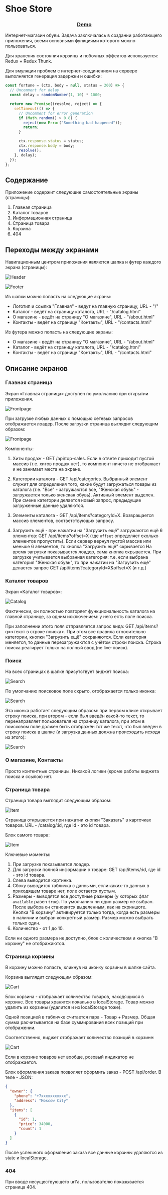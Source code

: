 ﻿# Shoe Store

<h3 align="center"><a href="" target="_blank">Demo</a></h3>

Интернет-магазин обуви. Задача заключалась в создании работающего приложения, всеми основными функциями которого можно пользоваться.

Для хранения состояния корзины и побочных эффектов используется: Redux + Redux Thunk.

Для эмуляции проблем с интернет-соединением на сервере выполняется генерация задержки и ошибки:

```js
const fortune = (ctx, body = null, status = 200) => {
  // Uncomment for delay
  const delay = randomNumber(1, 10) * 1000;

  return new Promise((resolve, reject) => {
    setTimeout(() => {
      // Uncomment for error generation
      if (Math.random() > 0.8) {
        reject(new Error("Something bad happened"));
        return;
      }

      ctx.response.status = status;
      ctx.response.body = body;
      resolve();
    }, delay);
  });
};
```

## Содержание

Приложение содержит следующие самостоятельные экраны (страницы):

1. Главная страница
1. Каталог товаров
1. Информационная страница
1. Страница товара
1. Корзина
1. 404

## Переходы между экранами

Навигационным центром приложения являются шапка и футер каждого экрана (страницы):

![Header](./assets/header-menu.png)

![Footer](./assets/footer-menu.png)

Из шапки можно попасть на следующие экраны:

- Логотип и ссылка "Главная" - ведут на главную страницу, URL - "/"
- Каталог - ведёт на страницу каталога, URL - "/catalog.html"
- О магазине - ведёт на страницу "О магазине", URL - "/about.html"
- Контакты - ведёт на страницу "Контакты", URL - "/contacts.html"

Из футера можно попасть на следующие экраны:

- О магазине - ведёт на страницу "О магазине", URL - "/about.html"
- Каталог - ведёт на страницу каталога, URL - "/catalog.html"
- Контакты - ведёт на страницу "Контакты", URL - "/contacts.html"

## Описание экранов

### Главная страница

Экран «Главная страница» доступен по умолчанию при открытии приложения.

![Frontpage](./assets/index-loading.png)

При загрузке любых данных с помощью сетевых запросов отображается лоадер.
После загрузки страница выглядит следующим образом:

![Frontpage](./assets/index-loaded.png)

Компоненты:

1. Хиты продаж - GET /api/top-sales. Если в ответе приходит пустой массив (т.е. хитов продаж нет), то компонент ничего не отображает и не занимает места на экране.

1. Категории каталога - GET /api/categories. Выбранный элемент служит для определения того, какие будут загружаться товары из каталога (т.е. "Все" - загружаются все, "Женская обувь" - загружается только женская обувь). Активный элемент выделен. При смене категории делается новый запрос, предыдущие загруженные данные удаляются.

1. Элементы каталога - GET /api/items?categoryId=X. Возвращается массив элементов, соответствующих запросу.

1. Загрузить ещё - при нажатии на "Загрузить ещё" загружаются ещё 6 элементов: GET /api/items?offset=X (где `offset` определяет сколько элементов пропустить). Если сервер вернул пустой массив или меньше 6 элементов, то кнопка "Загрузить ещё" скрывается На время загрузки показывается лоадер, сама кнопка скрывается. При загрузке учитывается выбранная категория: т.е. если выбрана категория "Женская обувь", то при нажатии на "Загрузить ещё" делается запрос GET /api/items?categoryId=X&offset=X (и т.д.)

### Каталог товаров

Экран «Каталог товаров»:

![Catalog](./assets/catalog.png)

Фактически, он полностью повторяет функциональность каталога на главной странице, за одним исключением: у него есть поле поиска.

При заполнении этого поля отправляется запрос вида: GET /api/items?q=<текст в строке поиска>. При этом все правила относительно категории, кнопки "Загрузить ещё" сохраняются. Если категория меняется, то данные перезагружаются с учётом строки поиска. Строка поиска реагирует только на полный ввод (не live-поиск).

### Поиск

На всех страницах в шапке присутствует виджет поиска:

![Search](./assets/search-comments.png)

По умолчанию поисковое поле скрыто, отображается только иконка:

![Search](./assets/search-closed.png)

Эта иконка работает следующим образом: при первом клике открывает строку поиска, при втором - если был введён какой-то текст, то перенаправляет пользователя на страницу каталога, при этом в поисковом поле должен быть отображён тот же текст, что был ввёден в строку поиска в шапке (и загрузка данных должна происходить исходя из этого):

![Search](./assets/search-catalog-comments.png)

### О магазине, Контакты

Просто контентные страницы. Никакой логики (кроме работы виджета поиска и ссылок) нет.

### Страница товара

Страница товара выглядит следующим образом:

![Item](./assets/catalog-item.png)

Страница открывается при нажатии кнопки "Заказать" в карточках товаров. URL - /catalog/:id, где id - это id товара.

Блок самого товара:

![Item](./assets/catalog-item-comments.png)

Ключевые моменты:

1. При загрузке показывается лоадер.
1. Для загрузки полной информации о товаре: GET /api/items/:id, где id - это id товара.
1. Слева выводится картинка.
1. Сбоку выводится табличка с данными, если каких-то данных в приходящем товаре нет, поле остается пустым.
1. Размеры - выводятся все доступные размеры (у которых флаг `available` равен `true`). По умолчанию ни один размер не выбран. После выбора он становится выделенным, как на скриншоте. Кнопка "В корзину" активируется только тогда, когда есть размеры в наличии и выбран конкретный размер. Размер можно выбрать только один.
1. Количество - от 1 до 10.

Если ни одного размера не доступно, блок с количеством и кнопка "В корзину" не отображаются.

### Страница корзины

В корзину можно попасть, кликнув на иконку корзины в шапке сайта.

Корзина выглядит следующим образом:

![Cart](./assets/cart-comments.png)

Блок корзина - отображает количество товаров, находящихся в корзине. Все товары хранятся локально в localStorage. Товар можно удалить из корзины (удалится и из localStorage тоже).

Одной позицией в табличке считается пара - Товар + Размер. Общая сумма расчитывается на базе суммирования всех позиций при отображении.

Соответственно, виджет отображает количество позиций в корзине:

![Cart](./assets/cart-widget.png)

Если в корзине товаров нет вообще, розовый индикатор не отображается.

Блок оформления заказа позволяет оформить заказ - POST /api/order. В теле - JSON:

```json
{
  "owner": {
    "phone": "+7xxxxxxxxxxx",
    "address": "Moscow City"
  },
  "items": [
    {
      "id": 1,
      "price": 34000,
      "count": 1
    }
  ]
}
```

После успешного оформления заказа все данные корзины удаляются из state и localStorage.

### 404

При вводе несуществующего url'а, пользователю показывается страница 404.
